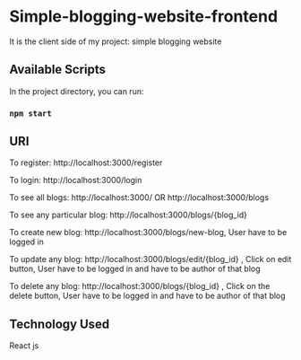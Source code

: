 # Simple-blogging-website-frontend

It is the client side of my project: simple blogging website

## Available Scripts

In the project directory, you can run:

### `npm start`

## URI
To register: http://localhost:3000/register 

To login: http://localhost:3000/login

To see all blogs: http://localhost:3000/ OR http://localhost:3000/blogs

To see any particular blog: http://localhost:3000/blogs/{blog_id}

To create new blog: http://localhost:3000/blogs/new-blog,  User have to be logged in

To update any blog: http://localhost:3000/blogs/edit/{blog_id} , Click on edit button, User have to be logged in and have to be author of that blog

To delete any blog: http://localhost:3000/blogs/{blog_id} , Click on the delete button, User have to be logged in and have to be author of that blog

## Technology Used
React js
